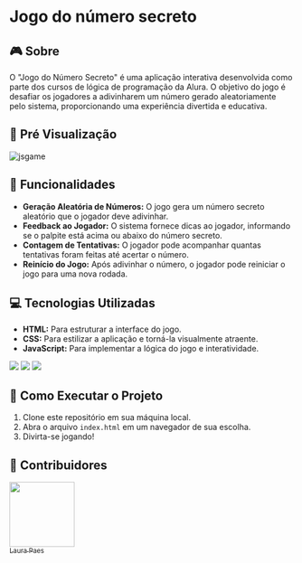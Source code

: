 # Jogo do número secreto

## 🎮 Sobre
O "Jogo do Número Secreto" é uma aplicação interativa desenvolvida como parte dos cursos de lógica de programação da Alura. O objetivo do jogo é desafiar os jogadores a adivinharem um número gerado aleatoriamente pelo sistema, proporcionando uma experiência divertida e educativa.

## 🤖 Pré Visualização
![jsgame](https://github.com/user-attachments/assets/f82f7b21-cb1a-47d2-9024-b9ef5d9d3b3a)

## 🚀 Funcionalidades
- **Geração Aleatória de Números:** O jogo gera um número secreto aleatório que o jogador deve adivinhar.
- **Feedback ao Jogador:** O sistema fornece dicas ao jogador, informando se o palpite está acima ou abaixo do número secreto.
- **Contagem de Tentativas:** O jogador pode acompanhar quantas tentativas foram feitas até acertar o número.
- **Reinício do Jogo:** Após adivinhar o número, o jogador pode reiniciar o jogo para uma nova rodada.


## 💻 Tecnologias Utilizadas
- **HTML:** Para estruturar a interface do jogo.
- **CSS:** Para estilizar a aplicação e torná-la visualmente atraente.
- **JavaScript:** Para implementar a lógica do jogo e interatividade.
<div>
  <img src="https://img.shields.io/badge/HTML-239120?style=for-the-badge&logo=html5&logoColor=white">
  <img src="https://img.shields.io/badge/CSS-239120?&style=for-the-badge&logo=css3&logoColor=white">
  <img src="https://img.shields.io/badge/JavaScript-F7DF1E?style=for-the-badge&logo=javascript&logoColor=black">
</div>

## 📄 Como Executar o Projeto
1. Clone este repositório em sua máquina local.
2. Abra o arquivo `index.html` em um navegador de sua escolha.
3. Divirta-se jogando!


## 👥 Contribuidores
 [<img loading="lazy" src="https://github.com/user-attachments/assets/0e1618d7-ba37-4bf0-b533-bde30426f4fe"
width=115><br><sub>Laura Paes</sub>](https://github.com/OlivPax)
